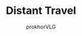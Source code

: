 ---
title: "Distant Travel"
excerpt: "At the largest scale of terrestrial transportation, there is the distant travel category. Pretty simple - these take you to distant places using devices like trains, airplanes, ships, rockets. In Unturned Stones, these are highly regional. Each planet and region features a unique challenge that must be overcome with a completely unique transportation solution."
author: "prokhorVLG"

raw: distant-travel
permalink: /codex/technology/infrastructure/transportation/distant-travel/
layout: blank_page

page_highlight: "#edb829"
image: "/assets/images/codex/technology/distant-travel.png"

page_features: [
                {
                  type: 'codexHead', init: {
                    id: 'codexHead',

                    toc: [ 
                      { title: '-', url: '-' },
                    ],

                    title: "Distant Travel",
                    flavor: "",
                    flavor_url: '',

                    description: "<p class='text-left'>Transportation isn't a tough concept to grasp. Everyone needs to get from point A to point B somehow, and this is how they do it. Unfortunately, personal teleportation hasn't been perfected yet in Unturned Stones so people still rely on practical vehicles. There are three primary categories that transport devices fall under, barring <a href='#' class='infoTag common' data-info='starscrapers' data-toggle='modal' data-target='#modalInfoTag'>interplanetary spacecraft</a>, which are categorized by their range: <a href='#' class='infoTag common' data-info='personal-transport' data-toggle='modal' data-target='#modalInfoTag'>personal transport</a>, <a href='#' class='infoTag common' data-info='local-commute' data-toggle='modal' data-target='#modalInfoTag'>local commute</a>, and <a href='#' class='infoTag common' data-info='distant-travel' data-toggle='modal' data-target='#modalInfoTag'>distant travel</a>.</p>

                    <p class='text-left'>At the largest scale of terrestrial transportation, there is the distant travel category. Pretty simple - these take you to distant places using devices like trains, airplanes, ships, rockets. In Unturned Stones, these are highly regional. Each planet and region features a unique challenge that must be overcome with a completely unique transportation solution.</p>",

                    image: "/assets/images/codex/technology/distant-travel.png",
                    imageBlurb: "wheeee!",
                    lower_clear: 'codexLowerClear', 
                  }
                },
                {
                  type: 'paddingBar', init: {
                    size: '60px',
                  }
                },
              ]
---